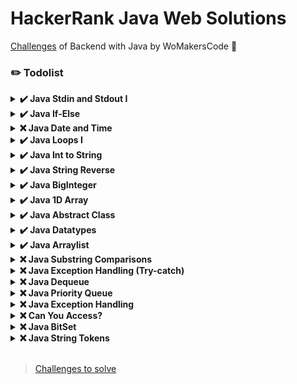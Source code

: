 # HackerRank Java Web Solutions

[Challenges](https://www.hackerrank.com/contests/bootcamp-java-web/challenges) of Backend with Java by WoMakersCode 🦋

### ✏️ Todolist

<details><summary><b>✔️ Java Stdin and Stdout I</b></summary>

<b>Task</b>

In this challenge, you must read <b>3</b> integers from stdin and then print them to stdout. Each integer must be printed on a new line.

Solution: [java-stdin-and-stdout-1](https://github.com/leticiacamposs2/hackerrank-java-web-challenges/blob/main/solutions/easy/java-stdin-and-stdout-1.java)

</details>

<details><summary><b>✔️ Java If-Else</b></summary>

<b>Task</b>

Given an integer, <b>n</b>, perform the following conditional actions:

- If <b>n</b> is odd, print <b>Weird</b>
- If <b>n</b> is even and in the inclusive range of <b>2</b> to <b>5</b>, print <b>Not Weird</b>
- If <b>n</b> is even and in the inclusive range of <b>6</b> to <b>20</b>, print <b>Weird</b>
- If <b>n</b> is even and greater than <b>20</b>, print <b>Not Weird</b>
Complete the stub code provided in your editor to print whether or not  is weird.

<b>Explanation</b>

Sample Case 0: <b>n = 3</b>
<b>n</b> is odd and odd numbers are weird, so we print `Weird`.

Sample Case 1: <b>n = 24</b>
<b>n > 20</b> and <b>n</b> is even, so it isn't weird. Thus, we print `Not Weird`.

Solution: [java-if-else](https://github.com/leticiacamposs2/hackerrank-java-web-challenges/blob/main/solutions/easy/java-if-else.java)

</details>

<details><summary><b>❌ Java Date and Time</b></summary>

<b>Task</b>

You are given a date. You just need to write the method, <b>getDay</b>, which returns the day on that date. To simplify your task, we have provided a portion of the code in the editor.

<b>Example</b>
```
month = 8
day = 14
yaer = 2017
```

The method should return <b>MONDAY</b> as the day on that date.

![calendar](https://s3.amazonaws.com/hr-assets/0/1514458312-c097047ed4-calendar_class.png)

<b>Function Description</b>

Complete the findDay function in the editor below.

findDay has the following parameters:

- int: month
- int: day
- int: year

<b>Returns</b>

- string: the day of the week in capital letters

<b>Sample Input</b>

```
08 05 2015
```

<b>Sample Output</b>

```
WEDNESDAY
```

Solution: [java-date-and-time](https://github.com/leticiacamposs2/hackerrank-java-web-challenges/blob/main/solutions/easy/java-date-and-time.java)

</details>

<details><summary><b>✔️ Java Loops I</b></summary>

<b>Task</b>

Given an integer, <b>N</b>, print its first <b>10</b> multiples. Each multiple <b>N x i</b> (where <b>1 <= i <= 10</b>) should be printed on a new line in the form: <b>N x i = result</b>.

Solution: [java-loops-i](https://github.com/leticiacamposs2/hackerrank-java-web-challenges/blob/main/solutions/easy/java-loops-i.java)

</details>

<details><summary><b>✔️ Java Int to String</b></summary>

<b>Task</b>

If your code successfully converts <b>n</b> into a string <b>s</b> the code will print "Good job". Otherwise it will print "Wrong answer".

Solution: [java-int-to-string](https://github.com/leticiacamposs2/hackerrank-java-web-challenges/blob/main/solutions/easy/java-int-to-string.java)

</details>

<details><summary><b>✔️ Java String Reverse</b></summary>

<b>Task</b>

A palindrome is a word, phrase, number, or other sequence of characters which reads the same backward or forward.

Given a string <b>A</b>, print `Yes` if it is a palindrome, print `No` otherwise.

Solution: [java-string-reverse](https://github.com/leticiacamposs2/hackerrank-java-web-challenges/blob/main/solutions/easy/java-string-reverse.java)

</details>

<details><summary><b>✔️ Java BigInteger</b></summary>

In this problem, you have to add and multiply huge numbers! These numbers are so big that you can't contain them in any ordinary data types like a long integer.

Use the power of Java's BigInteger class and solve this problem.

<b>Sample Input</b>

```
1234
20
```

<b>Sample Output</b>

```
1254
24680
```

<b>Explanation</b>

```
1234 + 20 = 1254
1234 * 20 = 24680
```

Solution: [java-biginteger](https://github.com/leticiacamposs2/hackerrank-java-web-challenges/blob/main/solutions/easy/java-biginteger.java)

</details>

<details><summary><b>✔️ Java 1D Array</b></summary>

<b>Task</b>

1. Reads an integer from stdin and saves it to a variable, <b>n</b>, denoting some number of integers.
2. Reads <b>n</b> integers corresponding to <b>a0, a1, ... an-1</b> from stdin and saves each integer  to a variable, <b>val</b>.
3. Attempts to print each element of an array of integers named <b>a</b>.

Solution: [java-1d-array-introduction](https://github.com/leticiacamposs2/hackerrank-java-web-challenges/blob/main/solutions/easy/java-1d-array-introduction.java)

</details>

<details><summary><b>✔️ Java Abstract Class</b></summary>

You have to create another class that extends the abstract class. Then you can create an instance of the new class.

Notice that setTitle method is abstract too and has no body. That means you must implement the body of that method in the child class.

<b>Sample Input</b>

```
A tale of two cities
```

<b>Sample Output</b>

```
The title is: A tale of two cities
```

Solution: [java-abstract-class](https://github.com/leticiacamposs2/hackerrank-java-web-challenges/blob/main/solutions/easy/java-abstract-class.java)

</details>

<details><summary><b>✔️ Java Datatypes</b></summary>

<b>Task</b>

Java has 8 primitive data types; char, boolean, byte, short, int, long, float, and double. For this exercise, we'll work with the primitives used to hold integer values (byte, short, int, and long):

- A byte is an 8-bit signed integer.
- A short is a 16-bit signed integer.
- An int is a 32-bit signed integer.
- A long is a 64-bit signed integer.

Given an input integer, you must determine which primitive data types are capable of properly storing that input.

<b>Reference:</b> https://docs.oracle.com/javase/tutorial/java/nutsandbolts/datatypes.html

Solution: [java-datatypes](https://github.com/leticiacamposs2/hackerrank-java-web-challenges/blob/main/solutions/easy/java-datatypes.java)

</details>

<details><summary><b>✔️ Java Arraylist</b></summary>

<b>Input Format</b>

The first line has an integer <b>n</b>. In each of the next <b>n</b> lines there will be an integer <b>d</b> denoting number of integers on that line and then there will be <b>d</b> space-separated integers. In the next line there will be an integer <b>q</b> denoting number of queries. Each query will consist of two integers <b>x</b> and <b>y</b>.

Each number will fit in signed integer.
Total number of integers in <b>n</b> lines will not cross <b>10 5</b>.

<b>Output Format</b>

In each line, output the number located in <b>Yth</b> position of <b>Xth</b> line. If there is no such position, just print "ERROR!"

<b>Sample Input</b>

```
5
5 41 77 74 22 44
1 12
4 37 34 36 52
0
3 20 22 33
5
1 3
3 4
3 1
4 3
5 5
```

<b>Sample Output</b>

```
74
52
37
ERROR!
ERROR!
```

<b>Explanation</b>

The diagram below explains the queries:

![java-arraylist](https://s3.amazonaws.com/hr-assets/0/1489168616-b25dd38013-arraylist.png)

<b>Reference:</b> https://docs.oracle.com/javase/7/docs/api/java/util/ArrayList.html

Solution: [java-arraylist](https://github.com/leticiacamposs2/hackerrank-java-web-challenges/blob/main/solutions/easy/java-arraylist.java)

</details>

<details><summary><b>❌ Java Substring Comparisons</b></summary></details>
<details><summary><b>❌ Java Exception Handling (Try-catch)</b></summary></details>
<details><summary><b>❌ Java Dequeue</b></summary></details>
<details><summary><b>❌ Java Priority Queue</b></summary></details>
<details><summary><b>❌ Java Exception Handling</b></summary></details>
<details><summary><b>❌ Can You Access?</b></summary></details>
<details><summary><b>❌ Java BitSet</b></summary></details>
<details><summary><b>❌ Java String Tokens</b></summary></details>

<br>

> [Challenges to solve](https://github.com/leticiacamposs2/hackerrank-java-web-challenges/tree/main/challenges-to-solve)